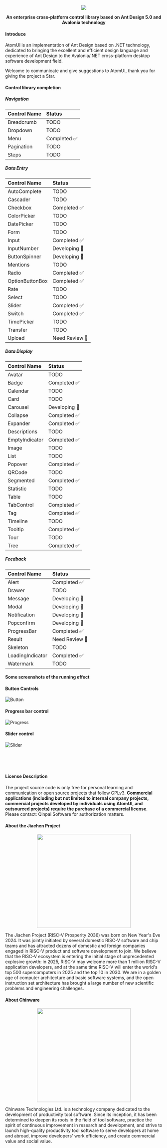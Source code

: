 <p align="center">
    <img src="./docs/images/ATOMUI.png" />
</p>

<div align="center" style = "font-weight: bold">An enterprise cross-platform control library based on Ant Design 5.0 and Avalonia technology</div>

#### Introduce

AtomUI is an implementation of Ant Design based on .NET technology, dedicated to bringing the excellent and efficient design language and experience of Ant Design to the Avalonia/.NET cross-platform desktop software development field.

Welcome to communicate and give suggestions to AtomUI, thank you for giving the project a Star.


#### Control library completion
##### Navigation
| Control Name | Status |
|:-------------|:-------|
| Breadcrumb   | TODO    |
| Dropdown     | TODO    |
| Menu         | Completed ✅  |
| Pagination   | TODO    |
| Steps        | TODO    |

##### Data Entry
| Control Name     | Status       |
|:-----------------|:-------------|
| AutoComplete     | TODO         |
| Cascader         | TODO         |
| Checkbox         | Completed ✅  |
| ColorPicker      | TODO         |
| DatePicker       | TODO         |
| Form             | TODO         |
| Input            | Completed ✅  |
| InputNumber      | Developing 💪 |
| ButtonSpinner    | Developing 💪 |
| Mentions         | TODO         |
| Radio            | Completed ✅  |
| OptionButtonBox  | Completed ✅  |
| Rate             | TODO         |
| Select           | TODO         |
| Slider           | Completed ✅  |
| Switch           | Completed ✅  |
| TimePicker       | TODO         |
| Transfer         | TODO         |
| Upload           | Need Review 🤔 |

##### Data Display
| Control Name      | Status       |
|:------------------|:-------------|
| Avatar            | TODO         |
| Badge             | Completed ✅  |
| Calendar          | TODO         |
| Card              | TODO         |
| Carousel          | Developing 💪|
| Collapse          | Completed ✅  |
| Expander          | Completed ✅  |
| Descriptions      | TODO         |
| EmptyIndicator    | Completed ✅  |
| Image             | TODO         |
| List              | TODO         |
| Popover           | Completed ✅  |
| QRCode            | TODO         |
| Segmented         | Completed ✅  |
| Statistic         | TODO         |
| Table             | TODO         |
| TabControl        | Completed ✅  |
| Tag               | Completed ✅  |
| Timeline          | TODO         |
| Tooltip           | Completed ✅  |
| Tour              | TODO         |
| Tree              | Completed ✅  |

##### Feedback
| Control Name       | Status         |
|:-------------------|:---------------|
| Alert              | Completed ✅    |
| Drawer             | TODO           |
| Message            | Developing 💪  |
| Modal              | Developing 💪  |
| Notification       | Developing 💪  |
| Popconfirm         | Developing 💪  |
| ProgressBar        | Completed ✅    |
| Result             | Need Review 🤔 |
| Skeleton           | TODO           |
| LoadingIndicator   | Completed ✅    |
| Watermark          | TODO           |

#### Some screenshots of the running effect

#### Button Controls

![Button](docs/images/controls/ButtonControl.png)

#### Progress bar control
![Progress](docs/images/controls/ProgressBarControl.png)

#### Slider control
![Slider](docs/images/controls/SliderControl.png)

<div style="height:50px"></div>

#### License Description
The project source code is only free for personal learning and communication or open source projects that follow GPLv3. <strong>Commercial applications (including but not limited to internal company projects, commercial projects developed by individuals using AtomUI, and outsourced projects) require the purchase of a commercial license</strong>. Please contact: Qinpai Software for authorization matters.

#### About the Jiachen Project
<p align="center">
    <img src="./docs/images/jiachenjihua.png" width="300" />
</p>

The Jiachen Project (RISC-V Prosperity 2036) was born on New Year's Eve 2024. It was jointly initiated by several domestic RISC-V software and chip teams and has attracted dozens of domestic and foreign companies engaged in RISC-V product and software development to join. We believe that the RISC-V ecosystem is entering the initial stage of unprecedented explosive growth: in 2025, RISC-V may welcome more than 1 million RISC-V application developers, and at the same time RISC-V will enter the world's top 500 supercomputers in 2025 and the top 10 in 2030. We are in a golden age of computer architecture and basic software systems, and the open instruction set architecture has brought a large number of new scientific problems and engineering challenges.

#### About Chinware

<p align="center">
    <img src="./docs/images/Chinware.png" width="300" />
</p>

Chinware Technologies Ltd. is a technology company dedicated to the development of productivity tool software. Since its inception, it has been determined to deepen its roots in the field of tool software, practice the spirit of continuous improvement in research and development, and strive to launch high-quality productivity tool software to serve developers at home and abroad, improve developers' work efficiency, and create commercial value and social value.
